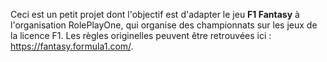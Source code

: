 Ceci est un petit projet dont l'objectif est d'adapter le jeu **F1 Fantasy** à l'organisation RolePlayOne, qui organise des championnats sur les jeux de la licence F1. Les règles originelles peuvent être retrouvées ici : https://fantasy.formula1.com/.
